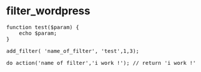 # filter_wordpress

<pre>
function test($param) {
	echo $param;
}

add_filter( 'name_of_filter', 'test',1,3);

do_action('name_of_filter','i work !'); // return 'i work !'
</pre>
